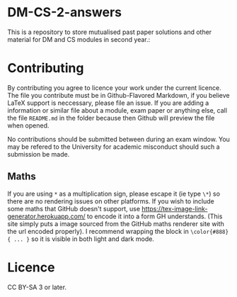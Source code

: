 # DM-CS-2-answers

This is a repository to store mutualised past paper solutions and other material for DM and CS modules in second year.:

# Contributing

By contributing you agree to licence your work under the current licence. 
The file you contribute must be in Github-Flavored Markdown, 
if you believe LaTeX support is neccessary, 
please file an issue.
If you are adding a information or similar file about a module, exam paper or anything else, 
call the file `README.md` in the folder because then Github will preview the file when opened.

No contributions should be submitted between during an exam window.
You may be refered to the University for academic misconduct should such a submission be made.

## Maths
If you are using `*` as a multiplication sign, 
please escape it (ie type `\*`) so there are no rendering issues on other platforms.
If you wish to include some maths that GitHub doesn't support, use https://tex-image-link-generator.herokuapp.com/ to encode it into a form GH understands. (This site simply puts a image sourced from the GitHub maths renderer site with the url encoded properly). 
I recommend wrapping the block in `\color{#888}{ ... }` so it is visible in both light and dark mode.

# Licence

CC BY-SA 3 or later.

